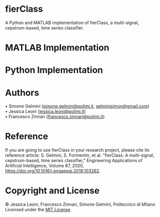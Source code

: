 # fierClass
A Python and MATLAB implementation of fierClass, a multi-signal, cepstrum-based, time series classifier.

# MATLAB Implementation


# Python Implementation

# Authors
• Simone Gelmini (simone.gelmini@polimi.it, gelminisimon@gmail.com)<br/>
• Jessica Leoni (jessica.leoni@polimi.it)<br/>
• Francesco Zinnari (francesco.zinnari@polimi.it)<br/>

# Reference
If you are going to use fierClass in your research project, please cite its reference article: S. Gelmini, S. Formentin, et al. "fierClass: A multi-signal, cepstrum-based, time series classifier," Engineering Applications of Artificial Intelligence, Volume 87, 2020, https://doi.org/10.1016/j.engappai.2019.103262.

# Copyright and License
© Jessica Leoni, Francesco Zinnari, Simone Gelmini, Politecnico di Milano
Licensed under the [MIT License](LICENSE).
